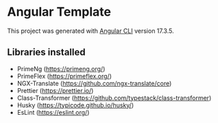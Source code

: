 # Angular Template

This project was generated with [Angular CLI](https://github.com/angular/angular-cli) version 17.3.5.

## Libraries installed
- PrimeNg (https://primeng.org/)
- PrimeFlex (https://primeflex.org/)
- NGX-Translate (https://github.com/ngx-translate/core)
- Prettier (https://prettier.io/)
- Class-Transformer (https://github.com/typestack/class-transformer)
- Husky (https://typicode.github.io/husky/)
- EsLint (https://eslint.org/)

